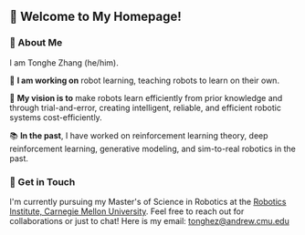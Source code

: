 
<!--
**Tonghe-Zhang/Tonghe-Zhang** is a ✨ _special_ ✨ repository because its `README.md` (this file) appears on your GitHub profile.

Here are some ideas to get you started:

- 🔭 I’m currently working on ...
- 🌱 I’m currently learning ...
- 👯 I’m looking to collaborate on ...
- 🤔 I’m looking for help with ...
- 💬 Ask me about ...
- 📫 How to reach me: ...
- 😄 Pronouns: ...
- ⚡ Fun fact: ...
-->

## 👋 Welcome to My Homepage!

### 🌟 About Me
I am Tonghe Zhang (he/him). 

🤖 **I am working on** robot learning, teaching robots to learn on their own.

🚀 **My vision is to** make robots learn efficiently from prior knowledge and through trial-and-error, creating intelligent, reliable, and efficient robotic systems cost-efficiently. 

📚 **In the past**, I have worked on reinforcement learning theory, deep reinforcement learning, generative modeling, and sim-to-real robotics in the past. 

### 👯 Get in Touch
I'm currently pursuing my Master's of Science in Robotics at the [Robotics Institute, Carnegie Mellon University](https://www.ri.cmu.edu/). Feel free to reach out for collaborations or just to chat! Here is my email: [tonghez@andrew.cmu.edu](mailto:tonghez@andrew.cmu.edu)
  
  




